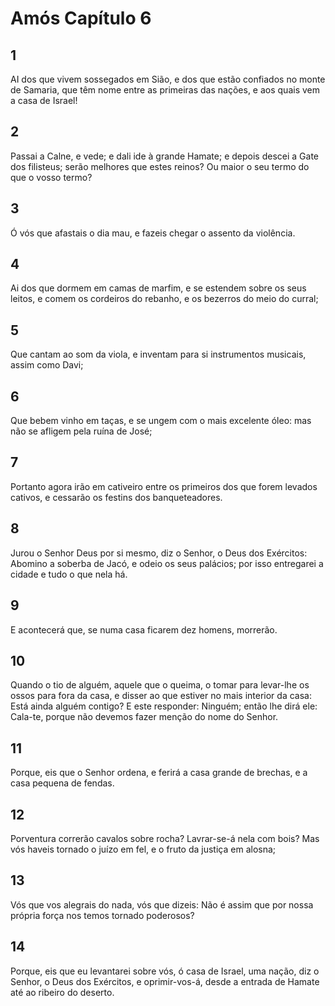 # Amós Capítulo 6

## 1
AI dos que vivem sossegados em Sião, e dos que estão confiados no monte de Samaria, que têm nome entre as primeiras das nações, e aos quais vem a casa de Israel!

## 2
Passai a Calne, e vede; e dali ide à grande Hamate; e depois descei a Gate dos filisteus; serão melhores que estes reinos? Ou maior o seu termo do que o vosso termo?

## 3
Ó vós que afastais o dia mau, e fazeis chegar o assento da violência.

## 4
Ai dos que dormem em camas de marfim, e se estendem sobre os seus leitos, e comem os cordeiros do rebanho, e os bezerros do meio do curral;

## 5
Que cantam ao som da viola, e inventam para si instrumentos musicais, assim como Davi;

## 6
Que bebem vinho em taças, e se ungem com o mais excelente óleo: mas não se afligem pela ruína de José;

## 7
Portanto agora irão em cativeiro entre os primeiros dos que forem levados cativos, e cessarão os festins dos banqueteadores.

## 8
Jurou o Senhor Deus por si mesmo, diz o Senhor, o Deus dos Exércitos: Abomino a soberba de Jacó, e odeio os seus palácios; por isso entregarei a cidade e tudo o que nela há.

## 9
E acontecerá que, se numa casa ficarem dez homens, morrerão.

## 10
Quando o tio de alguém, aquele que o queima, o tomar para levar-lhe os ossos para fora da casa, e disser ao que estiver no mais interior da casa: Está ainda alguém contigo? E este responder: Ninguém; então lhe dirá ele: Cala-te, porque não devemos fazer menção do nome do Senhor.

## 11
Porque, eis que o Senhor ordena, e ferirá a casa grande de brechas, e a casa pequena de fendas.

## 12
Porventura correrão cavalos sobre rocha? Lavrar-se-á nela com bois? Mas vós haveis tornado o juízo em fel, e o fruto da justiça em alosna;

## 13
Vós que vos alegrais do nada, vós que dizeis: Não é assim que por nossa própria força nos temos tornado poderosos?

## 14
Porque, eis que eu levantarei sobre vós, ó casa de Israel, uma nação, diz o Senhor, o Deus dos Exércitos, e oprimir-vos-á, desde a entrada de Hamate até ao ribeiro do deserto.

